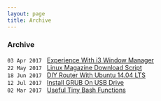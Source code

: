 ```yaml
---
layout: page
title: Archive
---
```


### Archive

`03 Apr 2017`&nbsp;&nbsp;&nbsp;[Experience With i3 Window Manager](Experience-With-i3_Window-Manager)  
`22 May 2017`&nbsp;&nbsp;&nbsp;[Linux Magazine Download Script](/kevydotvinu.github.io/Linux-Magazines-Download-Script)  
`18 Jun 2017`&nbsp;&nbsp;&nbsp;[DIY Router With Ubuntu 14.04 LTS](/kevydotvinu.github.io/DIY-Router-With-Ubuntu-14.04-LTS)  
`12 Jul 2017`&nbsp;&nbsp;&nbsp;[Install GRUB On USB Drive](/kevydotvinu.github.io/Install-GRUB-on-USB-drive)  
`02 Mar 2017`&nbsp;&nbsp;&nbsp;[Useful Tiny Bash Functions](/kevydotvinu.github.io/Useful-Tiny-Bash-Functions)
